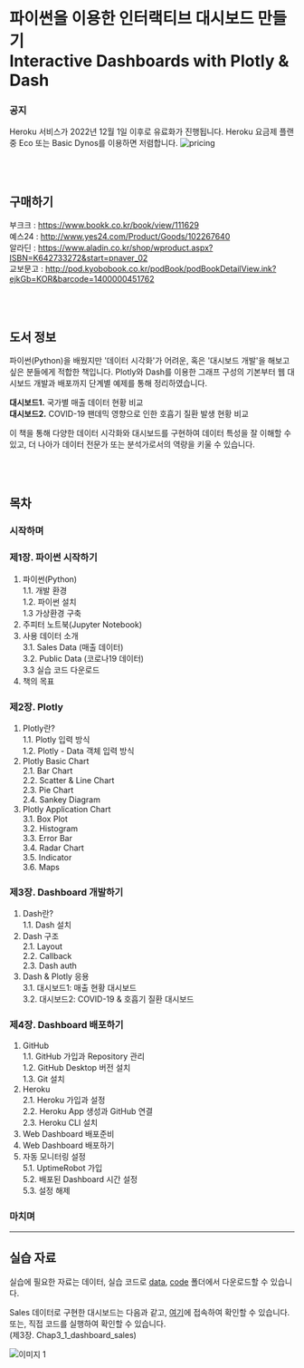 # 파이썬을 이용한 인터랙티브 대시보드 만들기 <br>Interactive Dashboards with Plotly & Dash<br>

### 공지
Heroku 서비스가 2022년 12월 1일 이후로 유료화가 진행됩니다.
Heroku 요금제 플랜 중 Eco 또는 Basic Dynos를 이용하면 저렴합니다. 
![pricing](https://user-images.githubusercontent.com/28096343/204170020-04575e41-c3ee-4e9a-99a2-8d8f7ccc81ee.PNG)


<br><br>
## 구매하기
부크크 : https://www.bookk.co.kr/book/view/111629  
예스24 : http://www.yes24.com/Product/Goods/102267640  
알라딘 : https://www.aladin.co.kr/shop/wproduct.aspx?ISBN=K642733272&start=pnaver_02  
교보문고 : http://pod.kyobobook.co.kr/podBook/podBookDetailView.ink?ejkGb=KOR&barcode=1400000451762  

<br><br>
## 도서 정보
파이썬(Python)을 배웠지만 '데이터 시각화'가 어려운, 혹은 '대시보드 개발'을 해보고 싶은 분들에게 적합한 책입니다. Plotly와 Dash를 이용한 그래프 구성의 기본부터 웹 대시보드 개발과 배포까지 단계별 예제를 통해 정리하였습니다.

**대시보드1.** 국가별 매출 데이터 현황 비교  
**대시보드2.** COVID-19 팬데믹 영향으로 인한 호흡기 질환 발생 현황 비교

이 책을 통해 다양한 데이터 시각화와 대시보드를 구현하여 데이터 특성을 잘 이해할 수 있고, 더 나아가 데이터 전문가 또는 분석가로서의 역량을 키울 수 있습니다.

<br><br>
## 목차

### 시작하며

### 제1장. 파이썬 시작하기
1. 파이썬(Python)  
  1.1. 개발 환경  
  1.2. 파이썬 설치  
  1.3 가상환경 구축  
2. 주피터 노트북(Jupyter Notebook)  
3. 사용 데이터 소개  
  3.1. Sales Data (매출 데이터)  
  3.2. Public Data (코로나19 데이터)  
  3.3 실습 코드 다운로드  
4. 책의 목표  

### 제2장. Plotly
1. Plotly란?  
  1.1. Plotly 입력 방식  
  1.2. Plotly - Data 객체 입력 방식  
2. Plotly Basic Chart  
  2.1. Bar Chart  
  2.2. Scatter & Line Chart  
  2.3. Pie Chart  
  2.4. Sankey Diagram  
3. Plotly Application Chart  
  3.1. Box Plot  
  3.2. Histogram  
  3.3. Error Bar  
  3.4. Radar Chart  
  3.5. Indicator  
  3.6. Maps  

### 제3장. Dashboard 개발하기
1. Dash란?  
  1.1. Dash 설치  
2. Dash 구조  
  2.1. Layout  
  2.2. Callback  
  2.3. Dash auth  
3. Dash & Plotly 응용  
  3.1. 대시보드1: 매출 현황 대시보드  
  3.2. 대시보드2: COVID-19 & 호흡기 질환 대시보드  

### 제4장. Dashboard 배포하기
1. GitHub  
  1.1. GitHub 가입과 Repository 관리  
  1.2. GitHub Desktop 버전 설치  
  1.3. Git 설치  
2. Heroku  
  2.1. Heroku 가입과 설정  
  2.2. Heroku App 생성과 GitHub 연결  
  2.3. Heroku CLI 설치  
3. Web Dashboard 배포준비  
4. Web Dashboard 배포하기  
5. 자동 모니터링 설정  
  5.1. UptimeRobot 가입  
  5.2. 배포된 Dashboard 시간 설정  
  5.3. 설정 해제  

### 마치며

---

## 실습 자료
실습에 필요한 자료는 데이터, 실습 코드로 [data](https://github.com/hong-sj/python/tree/main/data), [code](https://github.com/hong-sj/python/tree/main/code) 폴더에서 다운로드할 수 있습니다.


Sales 데이터로 구현한 대시보드는 다음과 같고, [여기](http://dashapp-sales.herokuapp.com/)에 접속하여 확인할 수 있습니다. 또는, 직접 코드를 실행하여 확인할 수 있습니다.  
(제3장. Chap3_1_dashboard_sales)

![이미지 1](https://user-images.githubusercontent.com/28096343/120424387-3325c480-c3a7-11eb-9d32-c0dd5ae59969.png)

